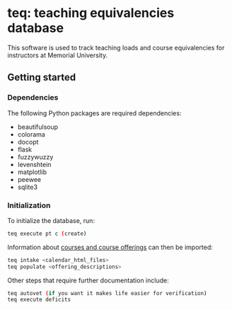 # teq: teaching equivalencies database

This software is used to track teaching loads and course equivalencies for
instructors at Memorial University.

## Getting started

### Dependencies

The following Python packages are required dependencies:

* beautifulsoup
* colorama
* docopt
* flask
* fuzzywuzzy
* levenshtein
* matplotlib
* peewee
* sqlite3


### Initialization

To initialize the database, run:

```sh
teq execute pt c (create)
```

Information about
[courses and course offerings](https://github.com/memorial-ece/course-data)
can then be imported:

```sh
teq intake <calendar_html_files>
teq populate <offering_descriptions>
```

Other steps that require further documentation include:

```sh
teq autovet (if you want it makes life easier for verification)
teq execute deficits
```
